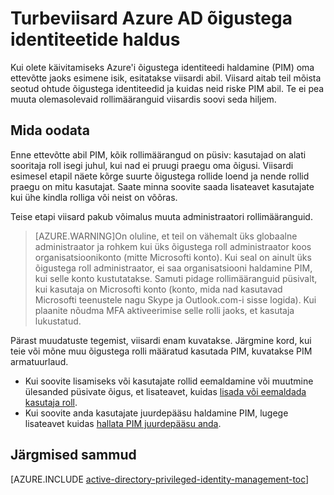 <properties
   pageTitle="Turbeviisard Azure AD õigustega identiteetide haldus"
   description="Esimest korda, kui kasutate Azure Active Directory õigustega identiteedi haldus laiend, ilmub turvalisus viisardi abil. Selles artiklis kirjeldatakse juhiseid viisardi abil."
   services="active-directory"
   documentationCenter=""
   authors="kgremban"
   manager="femila"
   editor=""/>

<tags
   ms.service="active-directory"
   ms.devlang="na"
   ms.topic="article"
   ms.tgt_pltfrm="na"
   ms.workload="identity"
   ms.date="07/01/2016"
   ms.author="kgremban"/>

# <a name="the-azure-ad-privileged-identity-management-security-wizard"></a>Turbeviisard Azure AD õigustega identiteetide haldus

Kui olete käivitamiseks Azure'i õigustega identiteedi haldamine (PIM) oma ettevõtte jaoks esimene isik, esitatakse viisardi abil. Viisard aitab teil mõista seotud ohtude õigustega identiteedid ja kuidas neid riske PIM abil. Te ei pea muuta olemasolevaid rollimääranguid viisardis soovi seda hiljem.

## <a name="what-to-expect"></a>Mida oodata

Enne ettevõtte abil PIM, kõik rollimäärangud on püsiv: kasutajad on alati sooritaja roll isegi juhul, kui nad ei pruugi praegu oma õigusi.  Viisardi esimesel etapil näete kõrge suurte õigustega rollide loend ja nende rollid praegu on mitu kasutajat. Saate minna soovite saada lisateavet kasutajate kui ühe kindla rolliga või neist on võõras.

Teise etapi viisard pakub võimalus muuta administraatori rollimääranguid.  

> [AZURE.WARNING]On oluline, et teil on vähemalt üks globaalne administraator ja rohkem kui üks õigustega roll administraator koos organisatsioonikonto (mitte Microsofti konto). Kui seal on ainult üks õigustega roll administraator, ei saa organisatsiooni haldamine PIM, kui selle konto kustutatakse.
> Samuti pidage rollimääranguid püsivalt, kui kasutaja on Microsofti konto (konto, mida nad kasutavad Microsofti teenustele nagu Skype ja Outlook.com-i sisse logida). Kui plaanite nõudma MFA aktiveerimise selle rolli jaoks, et kasutaja lukustatud.


Pärast muudatuste tegemist, viisardi enam kuvatakse. Järgmine kord, kui teie või mõne muu õigustega rolli määratud kasutada PIM, kuvatakse PIM armatuurlaud.  

- Kui soovite lisamiseks või kasutajate rollid eemaldamine või muutmine ülesanded püsivate õigus, et lisateavet, kuidas [lisada või eemaldada kasutaja roll](active-directory-privileged-identity-management-how-to-add-role-to-user.md).
- Kui soovite anda kasutajate juurdepääsu haldamine PIM, lugege lisateavet kuidas [hallata PIM juurdepääsu anda](active-directory-privileged-identity-management-how-to-give-access-to-pim.md).



## <a name="next-steps"></a>Järgmised sammud
[AZURE.INCLUDE [active-directory-privileged-identity-management-toc](../../includes/active-directory-privileged-identity-management-toc.md)]
